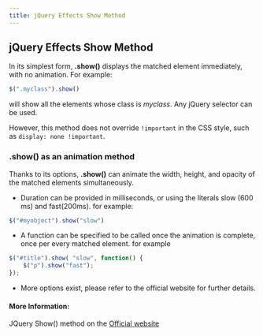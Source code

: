 ```yaml
---
title: jQuery Effects Show Method
---
```

## jQuery Effects Show Method

In its simplest form, **.show()** displays the matched element immediately, with no animation. For example:
```javascript
$(".myclass").show()
```
will show all the elements whose class is *myclass*. Any jQuery selector can be used.

However, this method does not override `!important` in the CSS style, such as `display: none !important`. 

### .show() as an animation method

Thanks to its options, **.show()** can animate the width, height, and opacity of the matched elements simultaneously. 

* Duration can be provided in milliseconds, or using the literals slow (600 ms) and fast(200ms). for example:
```javascript
$("#myobject").show("slow")
```

* A function can be specified to be called once the animation is complete, once per every matched element. for example
```javascript
$("#title").show( "slow", function() {
    $("p").show("fast");
});
  ```
* More options exist, please refer to the official website for further details. 

#### More Information:
<!-- Please add any articles you think might be helpful to read before writing the article -->
JQuery Show() method on the [Official website](http://api.jquery.com/show/) 

